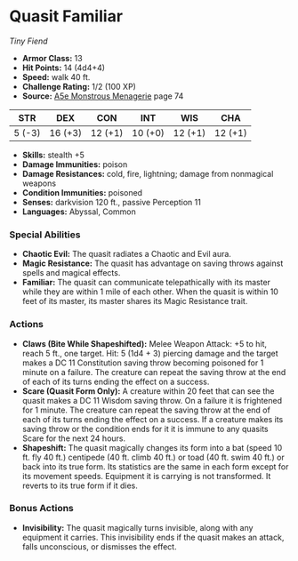 # Quasit Familiar

*Tiny* *Fiend*

- **Armor Class:** 13
- **Hit Points:** 14 (4d4+4)
- **Speed:** walk 40 ft.
- **Challenge Rating:** 1/2 (100 XP)
- **Source:** [A5e Monstrous Menagerie](https://enpublishingrpg.com/products/level-up-monstrous-menagerie-a5e) page 74

| STR | DEX | CON | INT | WIS | CHA |
| --- | --- | --- | --- | --- | --- |
| 5 (-3) | 16 (+3) | 12 (+1) | 10 (+0) | 12 (+1) | 12 (+1) |

- **Skills:** stealth +5
- **Damage Immunities:** poison
- **Damage Resistances:** cold, fire, lightning; damage from nonmagical weapons
- **Condition Immunities:** poisoned
- **Senses:** darkvision 120 ft., passive Perception 11
- **Languages:** Abyssal, Common

### Special Abilities

- **Chaotic Evil:** The quasit radiates a Chaotic and Evil aura.
- **Magic Resistance:** The quasit has advantage on saving throws against spells and magical effects.
- **Familiar:** The quasit can communicate telepathically with its master while they are within 1 mile of each other. When the quasit is within 10 feet of its master, its master shares its Magic Resistance trait.

### Actions

- **Claws (Bite While Shapeshifted):** Melee Weapon Attack: +5 to hit, reach 5 ft., one target. Hit: 5 (1d4 + 3) piercing damage  and the target makes a DC 11 Constitution saving throw  becoming poisoned for 1 minute on a failure. The creature can repeat the saving throw at the end of each of its turns  ending the effect on a success.
- **Scare (Quasit Form Only):** A creature within 20 feet that can see the quasit makes a DC 11 Wisdom saving throw. On a failure  it is frightened for 1 minute. The creature can repeat the saving throw at the end of each of its turns  ending the effect on a success. If a creature makes its saving throw or the condition ends for it  it is immune to any quasits Scare for the next 24 hours.
- **Shapeshift:** The quasit magically changes its form into a bat (speed 10 ft.  fly 40 ft.)  centipede (40 ft.  climb 40 ft.)  or toad (40 ft.  swim 40 ft.)  or back into its true form. Its statistics are the same in each form except for its movement speeds. Equipment it is carrying is not transformed. It reverts to its true form if it dies.

### Bonus Actions

- **Invisibility:** The quasit magically turns invisible, along with any equipment it carries. This invisibility ends if the quasit makes an attack, falls unconscious, or dismisses the effect.


